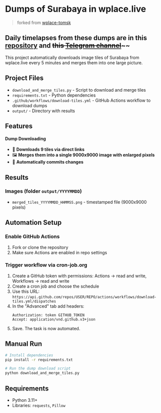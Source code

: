 # Dumps of Surabaya in wplace.live
>forked from [wplace-tomsk](https://github.com/niklinque/wplace-tomsk)

## Daily timelapses from these dumps are in this [repository](https://github.com/niklinque/wplace-tomsk-timelapse) and ~~this [Telegram channel](https://t.me/wplacetomsktimelapse)~~~~

This project automatically downloads image tiles of Surabaya from wplace.live every 5 minutes and merges them into one large picture.

## Project Files

- `download_and_merge_tiles.py` - Script to download and merge tiles
- `requirements.txt` - Python dependencies
- `.github/workflows/download-tiles.yml` - GitHub Actions workflow to download dumps
- `output/` - Directory with results

## Features

#### Dump Downloading
- 🔄 **Downloads 9 tiles via direct links**
- 🖼️ **Merges them into a single 9000x9000 image with enlarged pixels**
- 🔀 **Automatically commits changes**

## Results

### Images (folder `output/YYYYMMDD`)
- `merged_tiles_YYYYMMDD_HHMMSS.png` - timestamped file (9000x9000 pixels)

## Automation Setup

### Enable GitHub Actions
1. Fork or clone the repository
2. Make sure Actions are enabled in repo settings

### Trigger workflow via cron-job.org
1. Create a GitHub token with permissions: Actions → read and write, Workflows → read and write
2. Create a cron job and choose the schedule
3. Use this URL:
   `https://api.github.com/repos/USER/REPO/actions/workflows/download-tiles.yml/dispatches`
4. In the "Advanced" tab add headers:
   ```
   Authorization: token GITHUB_TOKEN
   Accept: application/vnd.github.v3+json
   ```
6. Save. The task is now automated.

## Manual Run
```bash
# Install dependencies
pip install -r requirements.txt

# Run the dump download script
python download_and_merge_tiles.py
```

## Requirements

- Python 3.11+
- Libraries: `requests`, `Pillow`

